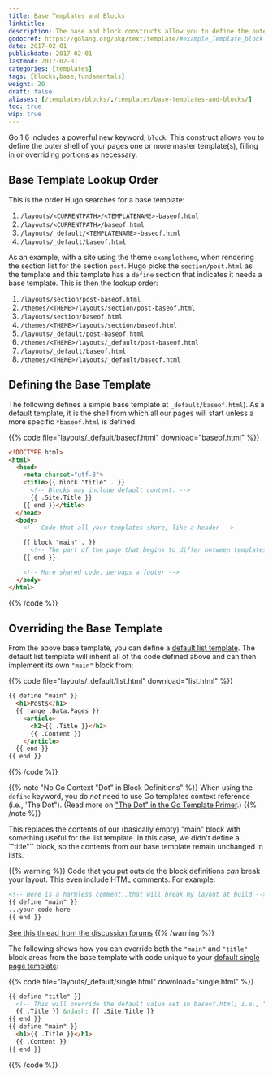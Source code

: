 ```yaml
---
title: Base Templates and Blocks
linktitle:
description: The base and block constructs allow you to define the outer shell of your master templates (i.e., the chrome of the page) in a syntax that allows for easy extending and overwriting.
godocref: https://golang.org/pkg/text/template/#example_Template_block
date: 2017-02-01
publishdate: 2017-02-01
lastmod: 2017-02-01
categories: [templates]
tags: [blocks,base,fundamentals]
weight: 20
draft: false
aliases: [/templates/blocks/,/templates/base-templates-and-blocks/]
toc: true
wip: true
---
```


Go 1.6 includes a powerful new keyword, `block`. This construct allows you to define the outer shell of your pages one or more master template(s), filling in or overriding portions as necessary.

## Base Template Lookup Order

This is the order Hugo searches for a base template:

1. `/layouts/<CURRENTPATH>/<TEMPLATENAME>-baseof.html`
2. `/layouts/<CURRENTPATH>/baseof.html`
3. `/layouts/_default/<TEMPLATENAME>-baseof.html`
4. `/layouts/_default/baseof.html`

As an example, with a site using the theme `exampletheme`, when rendering the section list for the section `post`. Hugo picks the `section/post.html` as the template and this template has a `define` section that indicates it needs a base template. This is then the lookup order:

1. `/layouts/section/post-baseof.html`
2. `/themes/<THEME>/layouts/section/post-baseof.html`
3. `/layouts/section/baseof.html`
4. `/themes/<THEME>/layouts/section/baseof.html`
5. `/layouts/_default/post-baseof.html`
6. `/themes/<THEME>/layouts/_default/post-baseof.html`
7. `/layouts/_default/baseof.html`
8. `/themes/<THEME>/layouts/_default/baseof.html`


## Defining the Base Template

The following defines a simple base template at `_default/baseof.html`). As a default template, it is the shell from which all our pages will start unless a more specific `*baseof.html` is defined.

{{% code file="layouts/_default/baseof.html" download="baseof.html" %}}
```html
<!DOCTYPE html>
<html>
  <head>
    <meta charset="utf-8">
    <title>{{ block "title" . }}
      <!-- Blocks may include default content. -->
      {{ .Site.Title }}
    {{ end }}</title>
  </head>
  <body>
    <!-- Code that all your templates share, like a header -->

    {{ block "main" . }}
      <!-- The part of the page that begins to differ between templates -->
    {{ end }}

    <!-- More shared code, perhaps a footer -->
  </body>
</html>
```
{{% /code %}}

## Overriding the Base Template

From the above base template, you can define a [default list template][hugolists]. The default list template will inherit all of the code defined above and can then implement its own `"main"` block from:

{{% code file="layouts/_default/list.html" download="list.html" %}}
```html
{{ define "main" }}
  <h1>Posts</h1>
  {{ range .Data.Pages }}
    <article>
      <h2>{{ .Title }}</h2>
      {{ .Content }}
    </article>
  {{ end }}
{{ end }}
```
{{% /code %}}

{{% note "No Go Context \"Dot\" in Block Definitions" %}}
When using the `define` keyword, you do *not* need to use Go templates context reference (i.e., 'The Dot"). (Read more on ["The Dot" in the Go Template Primer](/templates/go-templates/).)
{{% /note %}}

This replaces the contents of our (basically empty) "main" block with something useful for the list template. In this case, we didn't define a `"title"`` block, so the contents from our base template remain unchanged in lists.

{{% warning %}}
Code that you put outside the block definitions *can* break your layout. This even include HTML comments. For example:

```html
<!-- Here is a harmless comment..that will break my layout at build -->
{{ define "main" }}
...your code here
{{ end }}
```
[See this thread from the discussion forums](https://discuss.gohugo.io/t/baseof-html-block-templates-and-list-types-results-in-empty-pages/5612/6)
{{% /warning %}}

The following shows how you can override both the `"main"` and `"title"` block areas from the base template with code unique to your [default single page template][singletemplate]:

{{% code file="layouts/_default/single.html" download="single.html" %}}
```html
{{ define "title" }}
  <!-- This will override the default value set in baseof.html; i.e., "{{.Site.Title}}" in the original example-->
  {{ .Title }} &ndash; {{ .Site.Title }}
{{ end }}
{{ define "main" }}
  <h1>{{ .Title }}</h1>
  {{ .Content }}
{{ end }}
```
{{% /code %}}

[hugolists]: /templates/lists
[singletemplate]: /templates/single-page-templates/